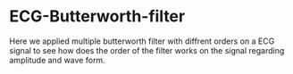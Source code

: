 # ECG-Butterworth-filter

Here we applied multiple butterworth filter with diffrent orders on a ECG signal to see how does the order of the filter works on the signal regarding amplitude and wave form.
